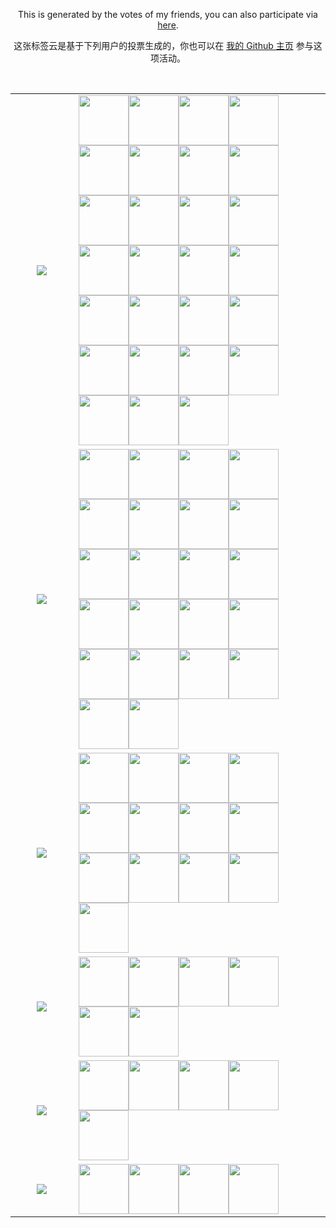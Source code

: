 <p align="center">This is generated by the votes of my friends, you can also participate via <a href="https://github.com/memset0">here</a>.<p>
<p align="center">这张标签云是基于下列用户的投票生成的，你也可以在 <a href="https://github.com/memset0">我的 Github 主页</a> 参与这项活动。</p><br>
<p align="center"><table align="center"><tr><td align="center" valign="middle" width="20%" >
<!-- table line=0 raw=0 start -->
<a href="https://github.com/memset0/memset0/issues/new?title=%3E%20vote%20OIer&body=%0AClick%20%22Submit%20new%20issue%22%20to%20complete%20your%20task.%0A%0A%23%23%23%23%20Note%3A%0A*%20Statistics%20can%20be%20viewed%20at%20%5Bhere%5D(https%3A%2F%2Fgithub.com%2Fmemset0%2Fmemset0%2Fblob%2Fmaster%2Fpages%2Ftags.md).%0A*%20Only%20one%20vote%20per%20person%20per%2024%20hours%20will%20be%20counted%20for%20each%20tag.%0A*%20Multiple%20tags%20can%20be%20voted%20for%20at%20the%20same%20time%20by%20changing%20the%20issue%20title%20to%20%22%3E%20vote%20%3Ctag1%3E%20%3Ctag2%3E%20%3Ctag3%3E%20...%22%0A"><img src="https://shields.io/badge/OIer-x32-brightgreen?style=flat"></a>
<!-- table line=0 raw=0 end -->
</td><td width="80%" valign="middle" >
<!-- table line=0 raw=1 start -->
<a href="https://github.com/memset0"><img src="https://avatars.githubusercontent.com/memset0" height="80"></a><a href="https://github.com/tarjin-fans"><img src="https://avatars.githubusercontent.com/tarjin-fans" height="80"></a><a href="https://github.com/haraki-argon"><img src="https://avatars.githubusercontent.com/haraki-argon" height="80"></a><a href="https://github.com/Menci"><img src="https://avatars.githubusercontent.com/Menci" height="80"></a><a href="https://github.com/EtaoinWu"><img src="https://avatars.githubusercontent.com/EtaoinWu" height="80"></a><a href="https://github.com/yezhiyi9670"><img src="https://avatars.githubusercontent.com/yezhiyi9670" height="80"></a><a href="https://github.com/Ruakker"><img src="https://avatars.githubusercontent.com/Ruakker" height="80"></a><a href="https://github.com/AThousandMoon"><img src="https://avatars.githubusercontent.com/AThousandMoon" height="80"></a><a href="https://github.com/Dearbabies"><img src="https://avatars.githubusercontent.com/Dearbabies" height="80"></a><a href="https://github.com/psz2007"><img src="https://avatars.githubusercontent.com/psz2007" height="80"></a><a href="https://github.com/WANG-Yiding"><img src="https://avatars.githubusercontent.com/WANG-Yiding" height="80"></a><a href="https://github.com/Wowing"><img src="https://avatars.githubusercontent.com/Wowing" height="80"></a><a href="https://github.com/Nikrot"><img src="https://avatars.githubusercontent.com/Nikrot" height="80"></a><a href="https://github.com/DPair2005"><img src="https://avatars.githubusercontent.com/DPair2005" height="80"></a><a href="https://github.com/xuorange283"><img src="https://avatars.githubusercontent.com/xuorange283" height="80"></a><a href="https://github.com/Doubeecat"><img src="https://avatars.githubusercontent.com/Doubeecat" height="80"></a><a href="https://github.com/hahazhou2333"><img src="https://avatars.githubusercontent.com/hahazhou2333" height="80"></a><a href="https://github.com/Asadcle015"><img src="https://avatars.githubusercontent.com/Asadcle015" height="80"></a><a href="https://github.com/wzj33300"><img src="https://avatars.githubusercontent.com/wzj33300" height="80"></a><a href="https://github.com/amakerlife"><img src="https://avatars.githubusercontent.com/amakerlife" height="80"></a><a href="https://github.com/Z-301"><img src="https://avatars.githubusercontent.com/Z-301" height="80"></a><a href="https://github.com/Retagrb"><img src="https://avatars.githubusercontent.com/Retagrb" height="80"></a><a href="https://github.com/Fuyuky"><img src="https://avatars.githubusercontent.com/Fuyuky" height="80"></a><a href="https://github.com/Rainbowsjy"><img src="https://avatars.githubusercontent.com/Rainbowsjy" height="80"></a><a href="https://github.com/argvchs"><img src="https://avatars.githubusercontent.com/argvchs" height="80"></a><a href="https://github.com/dudu2011"><img src="https://avatars.githubusercontent.com/dudu2011" height="80"></a><a href="https://github.com/HomuraCat"><img src="https://avatars.githubusercontent.com/HomuraCat" height="80"></a>
<!-- table line=0 raw=1 end -->
</td></tr><tr><td align="center" valign="middle" width="20%" >
<!-- table line=1 raw=0 start -->
<a href="https://github.com/memset0/memset0/issues/new?title=%3E%20vote%20%E5%A5%B3%E5%AD%A9%E7%BA%B8&body=%0AClick%20%22Submit%20new%20issue%22%20to%20complete%20your%20task.%0A%0A%23%23%23%23%20Note%3A%0A*%20Statistics%20can%20be%20viewed%20at%20%5Bhere%5D(https%3A%2F%2Fgithub.com%2Fmemset0%2Fmemset0%2Fblob%2Fmaster%2Fpages%2Ftags.md).%0A*%20Only%20one%20vote%20per%20person%20per%2024%20hours%20will%20be%20counted%20for%20each%20tag.%0A*%20Multiple%20tags%20can%20be%20voted%20for%20at%20the%20same%20time%20by%20changing%20the%20issue%20title%20to%20%22%3E%20vote%20%3Ctag1%3E%20%3Ctag2%3E%20%3Ctag3%3E%20...%22%0A"><img src="https://shields.io/badge/女孩纸-x24-E16B8C?style=flat"></a>
<!-- table line=1 raw=0 end -->
</td><td width="80%" valign="middle" >
<!-- table line=1 raw=1 start -->
<a href="https://github.com/memset0"><img src="https://avatars.githubusercontent.com/memset0" height="80"></a><a href="https://github.com/bossbaby2005"><img src="https://avatars.githubusercontent.com/bossbaby2005" height="80"></a><a href="https://github.com/luoguZLY"><img src="https://avatars.githubusercontent.com/luoguZLY" height="80"></a><a href="https://github.com/Codevka"><img src="https://avatars.githubusercontent.com/Codevka" height="80"></a><a href="https://github.com/FLDPMpang"><img src="https://avatars.githubusercontent.com/FLDPMpang" height="80"></a><a href="https://github.com/EtaoinWu"><img src="https://avatars.githubusercontent.com/EtaoinWu" height="80"></a><a href="https://github.com/lbr77"><img src="https://avatars.githubusercontent.com/lbr77" height="80"></a><a href="https://github.com/Frame233"><img src="https://avatars.githubusercontent.com/Frame233" height="80"></a><a href="https://github.com/Alkaid-Star"><img src="https://avatars.githubusercontent.com/Alkaid-Star" height="80"></a><a href="https://github.com/Yiyuan-Luo"><img src="https://avatars.githubusercontent.com/Yiyuan-Luo" height="80"></a><a href="https://github.com/oimasterfake"><img src="https://avatars.githubusercontent.com/oimasterfake" height="80"></a><a href="https://github.com/Deophius"><img src="https://avatars.githubusercontent.com/Deophius" height="80"></a><a href="https://github.com/EntropyIncreaser"><img src="https://avatars.githubusercontent.com/EntropyIncreaser" height="80"></a><a href="https://github.com/Argvchs"><img src="https://avatars.githubusercontent.com/Argvchs" height="80"></a><a href="https://github.com/bzy-nya"><img src="https://avatars.githubusercontent.com/bzy-nya" height="80"></a><a href="https://github.com/FloDream"><img src="https://avatars.githubusercontent.com/FloDream" height="80"></a><a href="https://github.com/Minstdfx"><img src="https://avatars.githubusercontent.com/Minstdfx" height="80"></a><a href="https://github.com/lljshh"><img src="https://avatars.githubusercontent.com/lljshh" height="80"></a><a href="https://github.com/CatCanMeow"><img src="https://avatars.githubusercontent.com/CatCanMeow" height="80"></a><a href="https://github.com/Raidenfrieder"><img src="https://avatars.githubusercontent.com/Raidenfrieder" height="80"></a><a href="https://github.com/HellSakura"><img src="https://avatars.githubusercontent.com/HellSakura" height="80"></a><a href="https://github.com/caotianlang"><img src="https://avatars.githubusercontent.com/caotianlang" height="80"></a>
<!-- table line=1 raw=1 end -->
</td></tr><tr><td align="center" valign="middle" width="20%" >
<!-- table line=2 raw=0 start -->
<a href="https://github.com/memset0/memset0/issues/new?title=%3E%20vote%20%E5%8F%AF%E7%88%B1&body=%0AClick%20%22Submit%20new%20issue%22%20to%20complete%20your%20task.%0A%0A%23%23%23%23%20Note%3A%0A*%20Statistics%20can%20be%20viewed%20at%20%5Bhere%5D(https%3A%2F%2Fgithub.com%2Fmemset0%2Fmemset0%2Fblob%2Fmaster%2Fpages%2Ftags.md).%0A*%20Only%20one%20vote%20per%20person%20per%2024%20hours%20will%20be%20counted%20for%20each%20tag.%0A*%20Multiple%20tags%20can%20be%20voted%20for%20at%20the%20same%20time%20by%20changing%20the%20issue%20title%20to%20%22%3E%20vote%20%3Ctag1%3E%20%3Ctag2%3E%20%3Ctag3%3E%20...%22%0A"><img src="https://shields.io/badge/可爱-x20-blueviolet?style=flat"></a>
<!-- table line=2 raw=0 end -->
</td><td width="80%" valign="middle" >
<!-- table line=2 raw=1 start -->
<a href="https://github.com/memset0"><img src="https://avatars.githubusercontent.com/memset0" height="80"></a><a href="https://github.com/tarjin-fans"><img src="https://avatars.githubusercontent.com/tarjin-fans" height="80"></a><a href="https://github.com/EtaoinWu"><img src="https://avatars.githubusercontent.com/EtaoinWu" height="80"></a><a href="https://github.com/laoyebutaileng"><img src="https://avatars.githubusercontent.com/laoyebutaileng" height="80"></a><a href="https://github.com/Pitiless0514"><img src="https://avatars.githubusercontent.com/Pitiless0514" height="80"></a><a href="https://github.com/99-woods"><img src="https://avatars.githubusercontent.com/99-woods" height="80"></a><a href="https://github.com/JRzyh"><img src="https://avatars.githubusercontent.com/JRzyh" height="80"></a><a href="https://github.com/TanjiroTanjiro"><img src="https://avatars.githubusercontent.com/TanjiroTanjiro" height="80"></a><a href="https://github.com/gfzum"><img src="https://avatars.githubusercontent.com/gfzum" height="80"></a><a href="https://github.com/ptowo"><img src="https://avatars.githubusercontent.com/ptowo" height="80"></a><a href="https://github.com/fyc-1358"><img src="https://avatars.githubusercontent.com/fyc-1358" height="80"></a><a href="https://github.com/thomaswmy"><img src="https://avatars.githubusercontent.com/thomaswmy" height="80"></a><a href="https://github.com/sabkx"><img src="https://avatars.githubusercontent.com/sabkx" height="80"></a>
<!-- table line=2 raw=1 end -->
</td></tr><tr><td align="center" valign="middle" width="20%" >
<!-- table line=3 raw=0 start -->
<a href="https://github.com/memset0/memset0/issues/new?title=%3E%20vote%20%E8%90%8C%E8%90%8C%E5%93%92&body=%0AClick%20%22Submit%20new%20issue%22%20to%20complete%20your%20task.%0A%0A%23%23%23%23%20Note%3A%0A*%20Statistics%20can%20be%20viewed%20at%20%5Bhere%5D(https%3A%2F%2Fgithub.com%2Fmemset0%2Fmemset0%2Fblob%2Fmaster%2Fpages%2Ftags.md).%0A*%20Only%20one%20vote%20per%20person%20per%2024%20hours%20will%20be%20counted%20for%20each%20tag.%0A*%20Multiple%20tags%20can%20be%20voted%20for%20at%20the%20same%20time%20by%20changing%20the%20issue%20title%20to%20%22%3E%20vote%20%3Ctag1%3E%20%3Ctag2%3E%20%3Ctag3%3E%20...%22%0A"><img src="https://shields.io/badge/萌萌哒-x9-FF69B4?style=flat"></a>
<!-- table line=3 raw=0 end -->
</td><td width="80%" valign="middle" >
<!-- table line=3 raw=1 start -->
<a href="https://github.com/memset0"><img src="https://avatars.githubusercontent.com/memset0" height="80"></a><a href="https://github.com/GitPinkRabbit"><img src="https://avatars.githubusercontent.com/GitPinkRabbit" height="80"></a><a href="https://github.com/tarjin-fans"><img src="https://avatars.githubusercontent.com/tarjin-fans" height="80"></a><a href="https://github.com/luoguZLY"><img src="https://avatars.githubusercontent.com/luoguZLY" height="80"></a><a href="https://github.com/zhouyuheng2003"><img src="https://avatars.githubusercontent.com/zhouyuheng2003" height="80"></a><a href="https://github.com/zhangjunyan2580"><img src="https://avatars.githubusercontent.com/zhangjunyan2580" height="80"></a>
<!-- table line=3 raw=1 end -->
</td></tr><tr><td align="center" valign="middle" width="20%" >
<!-- table line=4 raw=0 start -->
<a href="https://github.com/memset0/memset0/issues/new?title=%3E%20vote%20%E7%AC%A8%E8%9B%8B&body=%0AClick%20%22Submit%20new%20issue%22%20to%20complete%20your%20task.%0A%0A%23%23%23%23%20Note%3A%0A*%20Statistics%20can%20be%20viewed%20at%20%5Bhere%5D(https%3A%2F%2Fgithub.com%2Fmemset0%2Fmemset0%2Fblob%2Fmaster%2Fpages%2Ftags.md).%0A*%20Only%20one%20vote%20per%20person%20per%2024%20hours%20will%20be%20counted%20for%20each%20tag.%0A*%20Multiple%20tags%20can%20be%20voted%20for%20at%20the%20same%20time%20by%20changing%20the%20issue%20title%20to%20%22%3E%20vote%20%3Ctag1%3E%20%3Ctag2%3E%20%3Ctag3%3E%20...%22%0A"><img src="https://shields.io/badge/笨蛋-x6-2EA9DF?style=flat"></a>
<!-- table line=4 raw=0 end -->
</td><td width="80%" valign="middle" >
<!-- table line=4 raw=1 start -->
<a href="https://github.com/memset0"><img src="https://avatars.githubusercontent.com/memset0" height="80"></a><a href="https://github.com/theCoder-WM"><img src="https://avatars.githubusercontent.com/theCoder-WM" height="80"></a><a href="https://github.com/xwh-Marvelous"><img src="https://avatars.githubusercontent.com/xwh-Marvelous" height="80"></a><a href="https://github.com/rdp-studio"><img src="https://avatars.githubusercontent.com/rdp-studio" height="80"></a><a href="https://github.com/liaoyanxu"><img src="https://avatars.githubusercontent.com/liaoyanxu" height="80"></a>
<!-- table line=4 raw=1 end -->
</td></tr><tr><td align="center" valign="middle" width="20%" >
<!-- table line=5 raw=0 start -->
<a href="https://github.com/memset0/memset0/issues/new?title=%3E%20vote%20%E6%B8%A9%E6%9F%94&body=%0AClick%20%22Submit%20new%20issue%22%20to%20complete%20your%20task.%0A%0A%23%23%23%23%20Note%3A%0A*%20Statistics%20can%20be%20viewed%20at%20%5Bhere%5D(https%3A%2F%2Fgithub.com%2Fmemset0%2Fmemset0%2Fblob%2Fmaster%2Fpages%2Ftags.md).%0A*%20Only%20one%20vote%20per%20person%20per%2024%20hours%20will%20be%20counted%20for%20each%20tag.%0A*%20Multiple%20tags%20can%20be%20voted%20for%20at%20the%20same%20time%20by%20changing%20the%20issue%20title%20to%20%22%3E%20vote%20%3Ctag1%3E%20%3Ctag2%3E%20%3Ctag3%3E%20...%22%0A"><img src="https://shields.io/badge/温柔-x8-EB7A77?style=flat"></a>
<!-- table line=5 raw=0 end -->
</td><td width="80%" valign="middle" >
<!-- table line=5 raw=1 start -->
<a href="https://github.com/memset0"><img src="https://avatars.githubusercontent.com/memset0" height="80"></a><a href="https://github.com/tarjin-fans"><img src="https://avatars.githubusercontent.com/tarjin-fans" height="80"></a><a href="https://github.com/Nickel-Angel"><img src="https://avatars.githubusercontent.com/Nickel-Angel" height="80"></a><a href="https://github.com/JurCai"><img src="https://avatars.githubusercontent.com/JurCai" height="80"></a>
<!-- table line=5 raw=1 end -->
</td></tr></table></p>
